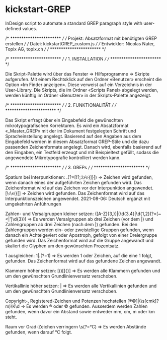# kickstart-GREP
InDesign script to automate a standard GREP paragraph style with user-defined values.

/* *********************** */
/* Projekt: Absatzformat mit benötigten GREP erstellen */
/* Datei: kickstartGREP_custom.js */
/* Entwickler: Nicolas Nater, Topix AG, topix.ch */
/* *********************** */

/* *********************** */
/* 1. INSTALLATION */
/* *********************** */

Die Skript-Palette wird über das Fenster => Hilfsprogramme => Skripte aufgerufen. Mit einem Rechtsklick auf den Ordner «Benutzer» erscheint die Option «Im Finder anzeigen». Diese verweist auf ein Verzeichnis in der User-Library. Die Skripts, die im Ordner «Scripts Panel» abgelegt werden, werden künftig im Ordner «Benutzer» in der Skripts-Palette angezeigt.

/* *********************** */
/* 2. FUNKTIONALITÄT */
/* *********************** */

Das Skript erfragt über ein Eingabefeld die gewünschten mikrotypografischen Korrekturen. Es wird ein Absatzformat «_Master_GREP» mit der im Dokument festgelegten Schrift und Spracheinstellung angelegt. Basierend auf den Angaben aus dem Eingabefeld werden in diesem Absatzformat GREP-Stile und die dazu passenden Zeichenformate angelegt. Danach wird, ebenfalls basierend auf den Eingaben, ein Textfeld erzeugt und mit Beispieltext gefüllt, sodass die angewendete Mikrotypografie kontrolliert werden kann.

/* *********************** */
/* 3. GREPs */
/* *********************** */

Spatium bei Interpunktionen:
.(?=[!?;:\»\›\)\]\}])
=> Zeichen wird gefunden, wenn danach eines der aufgeführten Zeichen gefunden wird. Das Zeichenformat wird auf das Zeichen vor der Interpunktion angewendet.
[\‹\«\(\{\[]
=> Zeichen wird gefunden. Das Zeichenformat wird auf das Interpunktionszeichen angewendet.
2021-08-06: Deutsch ergänzt mit umgekehrten Anführungen

Zahlen- und Versalgruppen kleiner setzen:
([A-Z]{3,})|(\d{3,4}|\d{1,2}(?=[~<|’]\d{3}))
=> Es werden Versalgruppen ab drei Zeichen (vor dem |) und Zahlengruppen ab drei Zeichen (nach dem |) gefunden. Bei den Zahlengruppen werden ein- oder zweistellige Gruppen gefunden, wenn danach ein Achtelgeviert oder Apostroph, gefolgt von einer Dreiergruppe gefunden wird. Das Zeichenformat wird auf die Gruppe angewandt und skaliert die Glyphen um den gewünschten Prozentsatz.

1 ausgleichen:
1|.(?=1)
=> Es werden 1 oder Zeichen, auf die eine 1 folgt, gefunden. Das Zeichenformat wird auf das gefundene Zeichen angewandt.

Klammern höher setzen:
[\(\)\[\]\{\}]
=> Es werden alle Klammern gefunden und um den gewünschten Grundlinienversatz verschoben.

Vertikallinie höher setzen:
\|
=> Es werden alle Vertikallinien gefunden und um den gewünschten Grundlinienversatz verschoben.

Copyright-, Registered-Zeichen und Potenzen hochstellen
[®©]|(\s[cmk]?m)\K\d
=> Es werden ® oder © gefunden. Ausserdem werden Zahlen gefunden, wenn davor ein Abstand sowie entweder mm, cm, m oder km steht.

Raum vor Grad-Zeichen verringern
\s(?=°C)
=> Es werden Abstände gefunden, wenn darauf °C folgt.
